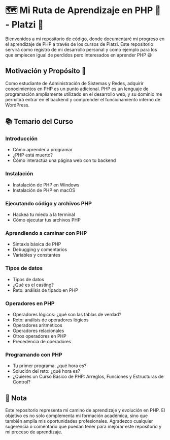 # 🗺️ Mi Ruta de Aprendizaje en PHP 🐘 - Platzi 💚

Bienvenidos a mi repositorio de código, donde documentaré mi progreso en el aprendizaje de PHP a través de los cursos de Platzi. Este repositorio servirá como registro de mi desarrollo personal y como ejemplo para los que empiecen igual de perdidos pero interesados en aprender PHP 😅

## Motivación y Propósito 🚀

Como estudiante de Administración de Sistemas y Redes, adquirir conocimientos en PHP es un punto adicional. PHP es un lenguaje de programación ampliamente utilizado en el desarrollo web, y su dominio me permitirá entrar en el backend y comprender el funcionamiento interno de WordPress.

## 📚 Temario del Curso

### Introducción

- Cómo aprender a programar
- ¿PHP está muerto?
- Cómo interactúa una página web con tu backend

### Instalación

- Instalación de PHP en Windows
- Instalación de PHP en macOS

### Ejecutando código y archivos PHP

- Hackea tu miedo a la terminal
- Cómo ejecutar tus archivos PHP

### Aprendiendo a caminar con PHP

- Sintaxis básica de PHP
- Debugging y comentarios
- Variables y constantes

### Tipos de datos

- Tipos de datos
- ¿Qué es el casting?
- Reto: análisis de tipado en PHP

### Operadores en PHP

- Operadores lógicos: ¿qué son las tablas de verdad?
- Reto: análisis de operadores lógicos
- Operadores aritméticos
- Operadores relacionales
- Otros operadores en PHP
- Precedencia de operadores

### Programando con PHP

- Tu primer programa: ¿qué hora es?
- Solución del reto: ¿qué hora es?
- ¿Quieres un Curso Básico de PHP: Arreglos, Funciones y Estructuras de Control?

## 📌 Nota

Este repositorio representa mi camino de aprendizaje y evolución en PHP. El objetivo es no solo complementa mi formación académica, sino que también amplía mis oportunidades profesionales. Agradezco cualquier sugerencia o comentario que puedan tener para mejorar este repositorio y mi proceso de aprendizaje.

